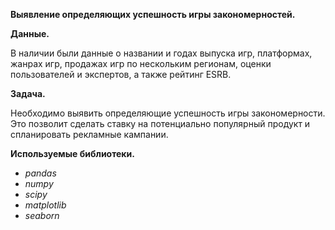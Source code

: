 **Выявление определяющих успешность игры закономерностей.**

**Данные.**

В наличии были данные о названии и годах выпуска игр, платформах, жанрах игр, продажах игр по нескольким регионам, оценки пользователей и экспертов, а также рейтинг ESRB.

**Задача.**

Необходимо выявить определяющие успешность игры закономерности. Это позволит сделать ставку на потенциально популярный продукт и спланировать рекламные кампании.

**Используемые библиотеки.**
- *pandas*
- *numpy*
- *scipy*
- *matplotlib*
- *seaborn*
